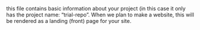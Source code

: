 this file contains basic information about your project (in this case it only has the project name: “trial-repo”. When we plan to make a website, this will be rendered as a landing (front) page for your site.
